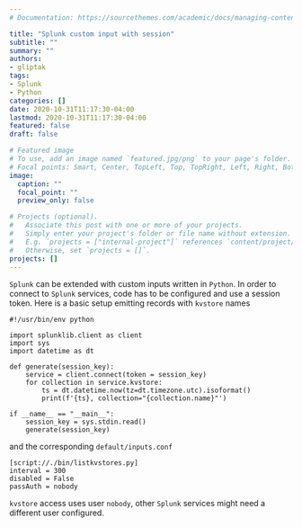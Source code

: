 ```yaml
---
# Documentation: https://sourcethemes.com/academic/docs/managing-content/

title: "Splunk custom input with session"
subtitle: ""
summary: ""
authors:
- gliptak
tags:
- Splunk
- Python
categories: []
date: 2020-10-31T11:17:30-04:00
lastmod: 2020-10-31T11:17:30-04:00
featured: false
draft: false

# Featured image
# To use, add an image named `featured.jpg/png` to your page's folder.
# Focal points: Smart, Center, TopLeft, Top, TopRight, Left, Right, BottomLeft, Bottom, BottomRight.
image:
  caption: ""
  focal_point: ""
  preview_only: false

# Projects (optional).
#   Associate this post with one or more of your projects.
#   Simply enter your project's folder or file name without extension.
#   E.g. `projects = ["internal-project"]` references `content/project/deep-learning/index.md`.
#   Otherwise, set `projects = []`.
projects: []
---
```


```Splunk``` can be extended with custom inputs written in ```Python```. In order to connect to ```Splunk``` services, code has to be configured and use a session token. Here is a basic setup emitting records with ```kvstore``` names

```
#!/usr/bin/env python

import splunklib.client as client
import sys
import datetime as dt

def generate(session_key):
    service = client.connect(token = session_key)
    for collection in service.kvstore:
        ts = dt.datetime.now(tz=dt.timezone.utc).isoformat()
        print(f'{ts}, collection="{collection.name}"')

if __name__ == "__main__":
    session_key = sys.stdin.read()
    generate(session_key)
```

and the corresponding ```default/inputs.conf```

```
[script://./bin/listkvstores.py]
interval = 300
disabled = False
passAuth = nobody
```

```kvstore``` access uses user ```nobody```, other ```Splunk``` services might need a different user configured.